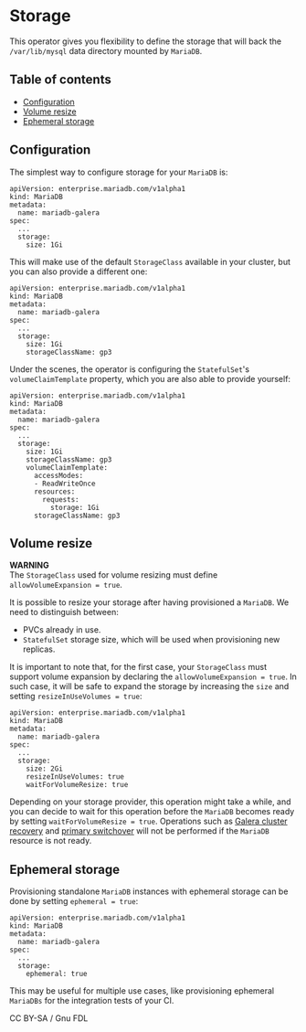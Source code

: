 # Storage

This operator gives you flexibility to define the storage that will back the `/var/lib/mysql` data directory mounted by `MariaDB`.

## Table of contents

* [Configuration](mariadb-enterprise-operator-storage.md#configuration)
* [Volume resize](mariadb-enterprise-operator-storage.md#volume-resize)
* [Ephemeral storage](mariadb-enterprise-operator-storage.md#ephemeral-storage)

## Configuration

The simplest way to configure storage for your `MariaDB` is:

```
apiVersion: enterprise.mariadb.com/v1alpha1
kind: MariaDB
metadata:
  name: mariadb-galera
spec:
  ...
  storage:
    size: 1Gi
```

This will make use of the default `StorageClass` available in your cluster, but you can also provide a different one:

```
apiVersion: enterprise.mariadb.com/v1alpha1
kind: MariaDB
metadata:
  name: mariadb-galera
spec:
  ...
  storage:
    size: 1Gi
    storageClassName: gp3
```

Under the scenes, the operator is configuring the `StatefulSet`'s `volumeClaimTemplate` property, which you are also able to provide yourself:

```
apiVersion: enterprise.mariadb.com/v1alpha1
kind: MariaDB
metadata:
  name: mariadb-galera
spec:
  ...
  storage:
    size: 1Gi
    storageClassName: gp3
    volumeClaimTemplate:
      accessModes:
      - ReadWriteOnce
      resources:
        requests:
          storage: 1Gi
      storageClassName: gp3
```

## Volume resize

**WARNING**\
The `StorageClass` used for volume resizing must define `allowVolumeExpansion = true`.

It is possible to resize your storage after having provisioned a `MariaDB`. We need to distinguish between:

* PVCs already in use.
* `StatefulSet` storage size, which will be used when provisioning new replicas.

It is important to note that, for the first case, your `StorageClass` must support volume expansion by declaring the `allowVolumeExpansion = true`. In such case, it will be safe to expand the storage by increasing the `size` and setting `resizeInUseVolumes = true`:

```
apiVersion: enterprise.mariadb.com/v1alpha1
kind: MariaDB
metadata:
  name: mariadb-galera
spec:
  ...
  storage:
    size: 2Gi
    resizeInUseVolumes: true
    waitForVolumeResize: true
```

Depending on your storage provider, this operation might take a while, and you can decide to wait for this operation before the `MariaDB` becomes ready by setting `waitForVolumeResize = true`. Operations such as [Galera cluster recovery](mariadb-enterprise-operator-galera-cluster.md#galera-cluster-recovery) and [primary switchover](https://app.gitbook.com/s/3VYeeVGUV4AMqrA3zwy7/high-availability) will not be performed if the `MariaDB` resource is not ready.

## Ephemeral storage

Provisioning standalone `MariaDB` instances with ephemeral storage can be done by setting `ephemeral = true`:

```
apiVersion: enterprise.mariadb.com/v1alpha1
kind: MariaDB
metadata:
  name: mariadb-galera
spec:
  ...
  storage:
    ephemeral: true
```

This may be useful for multiple use cases, like provisioning ephemeral `MariaDBs` for the integration tests of your CI.

CC BY-SA / Gnu FDL

